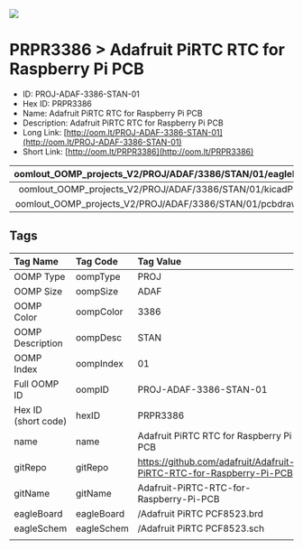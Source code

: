 


  
![][im]
# PRPR3386 > Adafruit PiRTC RTC for Raspberry Pi PCB

- ID: PROJ-ADAF-3386-STAN-01
- Hex ID: PRPR3386
- Name: Adafruit PiRTC RTC for Raspberry Pi PCB
- Description: Adafruit PiRTC RTC for Raspberry Pi PCB
- Long Link: [http://oom.lt/PROJ-ADAF-3386-STAN-01](http://oom.lt/PROJ-ADAF-3386-STAN-01)
- Short Link: [http://oom.lt/PRPR3386](http://oom.lt/PRPR3386)
  

|oomlout_OOMP_projects_V2/PROJ/ADAF/3386/STAN/01/eagleImage.png|oomlout_OOMP_projects_V2/PROJ/ADAF/3386/STAN/01/eagleSchemImage.png|oomlout_OOMP_projects_V2/PROJ/ADAF/3386/STAN/01/kicadPcb3dFront.png|oomlout_OOMP_projects_V2/PROJ/ADAF/3386/STAN/01/kicadPcb3dBack.png|
| :---: | :---: | :---: | :---: |
|oomlout_OOMP_projects_V2/PROJ/ADAF/3386/STAN/01/kicadPcb3d.png|oomlout_OOMP_projects_V2/PROJ/ADAF/3386/STAN/01/bomBack.png|oomlout_OOMP_projects_V2/PROJ/ADAF/3386/STAN/01/bomFront.png|oomlout_OOMP_projects_V2/PROJ/ADAF/3386/STAN/01/pcbdraw.svg|
|oomlout_OOMP_projects_V2/PROJ/ADAF/3386/STAN/01/pcbdrawBack.svg||||

## Tags
  

|Tag Name|Tag Code|Tag Value|
| :--- | :--- | :--- |
|OOMP Type|oompType|PROJ|
|OOMP Size|oompSize|ADAF|
|OOMP Color|oompColor|3386|
|OOMP Description|oompDesc|STAN|
|OOMP Index|oompIndex|01|
|Full OOMP ID|oompID|PROJ-ADAF-3386-STAN-01|
|Hex ID (short code)|hexID|PRPR3386|
|name|name|Adafruit PiRTC RTC for Raspberry Pi PCB|
|gitRepo|gitRepo|https://github.com/adafruit/Adafruit-PiRTC-RTC-for-Raspberry-Pi-PCB|
|gitName|gitName|Adafruit-PiRTC-RTC-for-Raspberry-Pi-PCB|
|eagleBoard|eagleBoard|/Adafruit PiRTC PCF8523.brd|
|eagleSchem|eagleSchem|/Adafruit PiRTC PCF8523.sch|
||||



[im]: PROJ/ADAF/3386/STAN/01/kicadPcb3d_450.png
